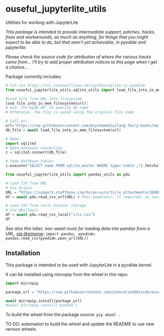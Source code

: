 # ouseful_jupyterlite_utils

Utilities for working with JupyterLite

*This package is intended to provide intermediate support, patches, hacks, fixes and workarounds, as much as anything, for things that you might expect to be able to do, but that aren't yet acheivable, in pyodide and jupyterlite.*

*Please check the source code for attribution of where the various hacks came from... I'll try to add proper attribution notices to this page when I get a chance...*

Package currently includes:

```python
# Ish via https://til.simonwillison.net/python/sqlite-in-pyodide
from ouseful_jupyterlite_utils.sqlite_utils import load_file_into_in_mem_filesystem

#Load file from URL into filesystem
load_file_into_in_mem_filesystem(url):
# Use: fn="mydb.db" to specify db name
# Otherwise, the file is saved using the original file name

# Call as:
url="https://raw.githubusercontent.com/psychemedia/lang-fairy-books/main/data.db"
db_file = await load_file_into_in_mem_filesystem(url)

# Demo:
import sqlite3
# Open database connection
c = sqlite3.connect(db_file)

# Show database tables
c.execute("SELECT name FROM sqlite_master WHERE type='table';").fetchall()
```

```python
from ouseful_jupyterlite_utils import pandas_utils as pdu

# Load CSV from URL
# Via @jtpio
URL = "https://support.staffbase.com/hc/en-us/article_attachments/360009197031/username.csv"
df = await pdu.read_csv_url(URL) # Pass separator, if required, as second parameter

# Load CSV from local browser storage
# Via @bollwyvl
df = await pdu.read_csv_local("iris.csv")
df
```

*See also this tidier, non-await route for loading data into pandas from a URL, [via @simonw](https://github.com/simonw/datasette-jupyterlite/issues/2#issuecomment-956586201): `import pandas, pyodide; pandas.read_csv(pyodide.open_url(URL))`*

## Installation

This package is intended to be used with JupyterLite in a pyodide kernel.

It can be installed using micropip from the wheel in this repo:

```python
import micropip

package_url = "https://raw.githubusercontent.com/innovationOUtside/ouseful_jupyterlite_utils/main/ouseful_jupyterlite_utils-0.0.1-py3-none-any.whl"

await micropip.install(package_url)
#await micropip.install("pandas")
```

To build the wheel from the package source: `pip wheel .`

TO DO: automation to build the wheel and update the README to use new version wheels.
